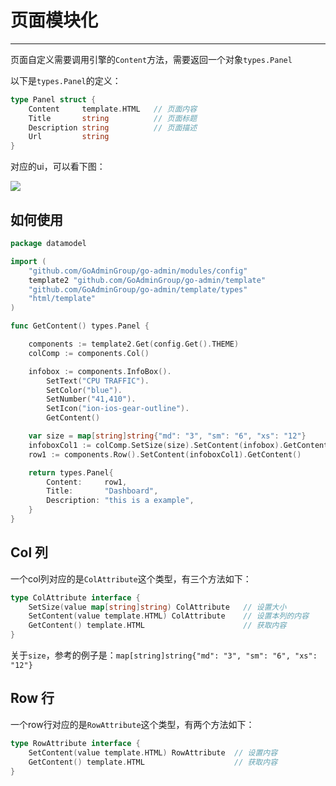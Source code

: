 # 页面模块化
---

页面自定义需要调用引擎的```Content```方法，需要返回一个对象```types.Panel```

以下是```types.Panel```的定义：

```go
type Panel struct {
	Content     template.HTML   // 页面内容
	Title       string          // 页面标题
	Description string          // 页面描述
	Url         string
}
```

对应的ui，可以看下图：

![](http://quizfile.dadadaa.cn/everyday/app/jlds/img/006tNbRwly1fxoz5bm02oj31ek0u0wtz.jpg)

## 如何使用

```go
package datamodel

import (
	"github.com/GoAdminGroup/go-admin/modules/config"
	template2 "github.com/GoAdminGroup/go-admin/template"
	"github.com/GoAdminGroup/go-admin/template/types"
	"html/template"
)

func GetContent() types.Panel {

	components := template2.Get(config.Get().THEME)
	colComp := components.Col()

	infobox := components.InfoBox().
		SetText("CPU TRAFFIC").
		SetColor("blue").
		SetNumber("41,410").
		SetIcon("ion-ios-gear-outline").
		GetContent()

	var size = map[string]string{"md": "3", "sm": "6", "xs": "12"}
	infoboxCol1 := colComp.SetSize(size).SetContent(infobox).GetContent()
	row1 := components.Row().SetContent(infoboxCol1).GetContent()

	return types.Panel{
		Content:     row1,
		Title:       "Dashboard",
		Description: "this is a example",
	}
}
```

## Col 列

一个col列对应的是```ColAttribute```这个类型，有三个方法如下：

```go
type ColAttribute interface {
	SetSize(value map[string]string) ColAttribute   // 设置大小
	SetContent(value template.HTML) ColAttribute    // 设置本列的内容
	GetContent() template.HTML                      // 获取内容
}
```

关于```size```，参考的例子是：```map[string]string{"md": "3", "sm": "6", "xs": "12"}```

## Row 行

一个row行对应的是```RowAttribute```这个类型，有两个方法如下：

```go
type RowAttribute interface {
	SetContent(value template.HTML) RowAttribute  // 设置内容
	GetContent() template.HTML                    // 获取内容
}
```
